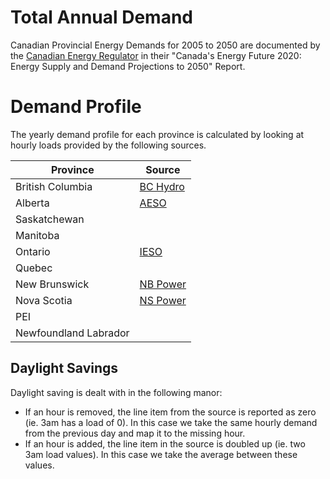 # Total Annual Demand
Canadian Provincial Energy Demands for 2005 to 2050 are documented by the [Canadian Energy Regulator](https://apps.cer-rec.gc.ca/ftrppndc/dflt.aspx?GoCTemplateCulture=en-CA) in their "Canada's Energy Future 2020: Energy Supply and Demand Projections to 2050" Report. 

# Demand Profile 
The yearly demand profile for each province is calculated by looking at hourly loads provided by the following sources. 

| Province              | Source |
|-----------------------|--------|
| British Columbia      | [BC Hydro](https://www.bchydro.com/energy-in-bc/operations/transmission/transmission-system/balancing-authority-load-data/historical-transmission-data.html) |
| Alberta               | [AESO](http://ets.aeso.ca/) |
| Saskatchewan          |  |
| Manitoba              |  |
| Ontario               | [IESO](http://reports.ieso.ca/public/Demand/) |
| Quebec                |  |
| New Brunswick         | [NB Power](http://tso.nbpower.com/Public/en/system_information_archive.aspx) |
| Nova Scotia           | [NS Power](https://www.nspower.ca/oasis/monthly-reports/hourly-total-net-nova-scotia-load) |
| PEI                   |  |
| Newfoundland Labrador |  |

## Daylight Savings 
Daylight saving is dealt with in the following manor: 
* If an hour is removed, the line item from the source is reported as zero (ie. 3am has a load of 0). In this case we take the same hourly demand from the previous day and map it to the missing hour. 
* If an hour is added, the line item in the source is doubled up (ie. two 3am load values). In this case we take the average between these values. 
